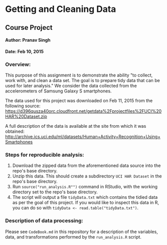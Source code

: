 # Getting and Cleaning Data
## Course Project
#### Author: Pranav Singh
#### Date: Feb 10, 2015

### Overview:

This purpose of this assignment is to demonstrate the ability "to collect, work with, and clean a data set. The goal is to prepare tidy data that can be used for later analysis." We consider the data collected from the accelerometers of Samsung Galaxy S smartphones. 

The data used for this project was downloaded on Feb 11, 2015 from the following source: https://d396qusza40orc.cloudfront.net/getdata%2Fprojectfiles%2FUCI%20HAR%20Dataset.zip 

A full description of the data is available at the site from which it was obtained:
http://archive.ics.uci.edu/ml/datasets/Human+Activity+Recognition+Using+Smartphones

### Steps for reproducible analysis:
1. Download the zipped data from the aforementioned data source into the repo's base directory.
2. Unzip this data. This should create a subdirectory `UCI HAR Dataset` in the repo's base directory.
3. Run `source("run_analysis.R"")` command in RStudio, with the working directory set to the repo's base directory.
4. The script will output a file `tidyData.txt` which contains the tidied data as per the goal of this project. If you would like to inspect this data in R, you can do so with `tidyData <- read.table("tidyData.txt")`.

### Description of data processing:
Please see `CodeBook.md` in this repository for a description of the variables, data, and transformations performed by the `run_analysis.R` script.
